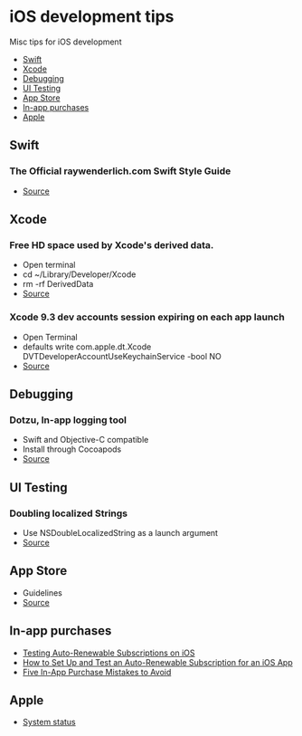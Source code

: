 # iOS development tips
Misc tips for iOS development
- [Swift](https://github.com/nigarcia88/ios_tips#swift)
- [Xcode](https://github.com/nigarcia88/ios_tips#xcode)
- [Debugging](https://github.com/nigarcia88/ios_tips#debugging)
- [UI Testing](https://github.com/nigarcia88/ios_tips#ui-testing)
- [App Store](https://github.com/nigarcia88/ios_tips#app-store)
- [In-app purchases](https://github.com/nigarcia88/ios_tips#in-app-purchases)
- [Apple](https://github.com/nigarcia88/ios_tips#apple)

## Swift

### The Official raywenderlich.com Swift Style Guide
- [Source](https://github.com/raywenderlich/swift-style-guide)

## Xcode

### Free HD space used by Xcode's derived data.
- Open terminal
- cd ~/Library/Developer/Xcode
- rm -rf DerivedData
- [Source](https://twitter.com/johnsundell/status/982274922528563200)

### Xcode 9.3 dev accounts session expiring on each app launch
- Open Terminal
- defaults write com.apple.dt.Xcode DVTDeveloperAccountUseKeychainService -bool NO
- [Source](https://stackoverflow.com/questions/49675844/xcode-9-3-session-expires-every-time-i-close-and-re-open-xcode)

## Debugging

### Dotzu, In-app logging tool
- Swift and Objective-C compatible
- Install through Cocoapods
- [Source](https://github.com/remirobert/Dotzu)

## UI Testing

### Doubling localized Strings
- Use NSDoubleLocalizedString as a launch argument
- [Source](https://twitter.com/JordanMorgan10/status/976611947767521285)

## App Store
- Guidelines
- [Source](https://developer.apple.com/app-store/guidelines/)

## In-app purchases
- [Testing Auto-Renewable Subscriptions on iOS](http://davidbarnard.com/post/164337147440/testing-auto-renewable-subscriptions-on-ios)
- [How to Set Up and Test an Auto-Renewable Subscription for an iOS App](https://savvyapps.com/blog/how-setup-test-auto-renewable-subscription-ios-app)
- [Five In-App Purchase Mistakes to Avoid](https://cocoacasts.com/five-in-app-purchase-mistakes-to-avoid)

## Apple
- [System status](https://www.apple.com/support/systemstatus/)
